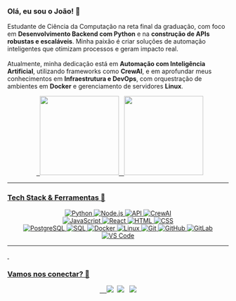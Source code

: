 ### Olá, eu sou o João! 👋

<p align="left"> 
Estudante de Ciência da Computação na reta final da graduação, com foco em <strong>Desenvolvimento Backend com Python</strong> e na <strong>construção de APIs robustas e escaláveis</strong>. Minha paixão é criar soluções de automação inteligentes que otimizam processos e geram impacto real.
<br><br>
Atualmente, minha dedicação está em <strong>Automação com Inteligência Artificial</strong>, utilizando frameworks como <strong>CrewAI</strong>, e em aprofundar meus conhecimentos em <strong>Infraestrutura e DevOps</strong>, com orquestração de ambientes em <strong>Docker</strong> e gerenciamento de servidores <strong>Linux</strong>.
</p>

<div align="center">
  <a href="https://github.com/yjoaoneto">
  <img height="180em" src="https://github-readme-stats.vercel.app/api?username=yjoaoneto&show_icons=true&theme=dark&include_all_commits=true&count_private=true"/>
  <img height="180em" src="https://github-readme-stats.vercel.app/api/top-langs/?username=yjoaoneto&layout=compact&langs_count=7&theme=dark"/>
</div>

---

### Tech Stack & Ferramentas 🚀

<p align="center">
  <img src="https://img.shields.io/badge/python-3776AB?style=for-the-badge&logo=python&logoColor=white" alt="Python" />
  <img src="https://img.shields.io/badge/node.js-339933?style=for-the-badge&logo=node-dot-js&logoColor=white" alt="Node.js" />
  <img src="https://img.shields.io/badge/API-20232A?style=for-the-badge&logo=api&logoColor=white" alt="API" />
  <img src="https://img.shields.io/badge/CrewAI-1A8B5F?style=for-the-badge&logoColor=white" alt="CrewAI" />
  <br>
  <img src="https://img.shields.io/badge/JavaScript-F7DF1E?style=for-the-badge&logo=javascript&logoColor=black" alt="JavaScript" />
  <img src="https://img.shields.io/badge/React-61DAFB?style=for-the-badge&logo=react&logoColor=black" alt="React" />
  <img src="https://img.shields.io/badge/HTML-E34F26?style=for-the-badge&logo=html5&logoColor=white" alt="HTML" />
  <img src="https://img.shields.io/badge/CSS-1572B6?style=for-the-badge&logo=css3&logoColor=white" alt="CSS" />
  <br>
  <img src="https://img.shields.io/badge/postgresql-336791?style=for-the-badge&logo=postgresql&logoColor=white" alt="PostgreSQL" />
  <img src="https://img.shields.io/badge/SQL-407AFC?style=for-the-badge&logo=icloud&logoColor=white" alt="SQL" />
  <img src="https://img.shields.io/badge/Docker-2496ED?style=for-the-badge&logo=docker&logoColor=white" alt="Docker" />
  <img src="https://img.shields.io/badge/Linux-FCC624?style=for-the-badge&logo=linux&logoColor=black" alt="Linux" />
  <img src="https://img.shields.io/badge/Git-F05032?style=for-the-badge&logo=git&logoColor=white" alt="Git" />
  <img src="https://img.shields.io/badge/GitHub-100000?style=for-the-badge&logo=github&logoColor=white" alt="GitHub" />
  <img src="https://img.shields.io/badge/GitLab-FC6D26?style=for-the-badge&logo=gitlab&logoColor=white" alt="GitLab" />
  <img src="https://img.shields.io/badge/vs%20code-007ACC?style=for-the-badge&logo=visual%20studio%20code&logoColor=white" alt="VS Code" />
</p>

---
 
### Vamos nos conectar? 🤝

<div align="center"> 
  <a href="https://www.linkedin.com/in/joão-evangelista-neto-6b010323b/" target="_blank"><img src="https://img.shields.io/badge/-LinkedIn-%230077B5?style=for-the-badge&logo=linkedin&logoColor=white" target="_blank"></a> 
  <a href = "mailto:joaoevangelistaneto13@gmail.com"><img src="https://img.shields.io/badge/-Gmail-%23333?style=for-the-badge&logo=gmail&logoColor=white" target="_blank"></a>
  <a href="https://instagram.com/z_joaoneto" target="_blank"><img src="https://img.shields.io/badge/-Instagram-%23E4405F?style=for-the-badge&logo=instagram&logoColor=white" target="_blank"></a>
</div>
